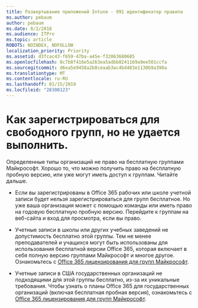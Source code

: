 ```yaml
---
title: Развертывание приложений Intune - 991 идентификатор правила
ms.author: pebaum
author: pebaum
ms.date: 8/2/2018
ms.audience: ITPro
ms.topic: article
ROBOTS: NOINDEX, NOFOLLOW
localization_priority: Priority
ms.assetid: d3fcac43-f659-47ba-a45e-f32863680685
ms.openlocfilehash: 8c7b8f416e5a263ea5adbb0241169a9ee501ccfa
ms.sourcegitcommit: d6ea5e9458a2b8ceaab3ac4bd483e1130b9a398a
ms.translationtype: MT
ms.contentlocale: ru-RU
ms.lasthandoff: 01/15/2019
ms.locfileid: "28308123"
---
```

# <a name="id-like-to-sign-up-for-teams-free-but-i-cant"></a>Как зарегистрироваться для свободного групп, но не удается выполнить.

Определенные типы организаций не право на бесплатную группами Майкрософт. Хорошо то, что можно получить право на бесплатную пробную версию, или уже могут иметь доступ к группам. Читайте дальше.
  
- Если вы зарегистрированы в Office 365 рабочих или школе учетной записи будет нельзя зарегистрироваться для групп бесплатное. Но уже ваша организация может с помощью команды или иметь право на годовую бесплатную пробную версию. Перейдите к группам на веб-сайта и вход для просмотра, если вы право.
    
- Учетные записи в школы или других учебных заведений не допустимость бесплатно этой группы. Тем не менее преподавателей и учащихся могут быть использованы для использования бесплатной версии Office 365, которая включает в себя полную версию группами Майкрософт и многое другое. Ознакомьтесь с [Office 365 лицензирования для групп Майкрософт](https://docs.microsoft.com/microsoftteams/office-365-licensing).
    
- Учетные записи в США государственных организаций не подходящими для этой группы бесплатно, из-за их уникальные требования. Чтобы узнать о планы Office 365 для государственных организаций (включая бесплатная пробная версия), ознакомьтесь с [Office 365 лицензирования для групп Майкрософт](https://docs.microsoft.com/microsoftteams/office-365-licensing).
    

